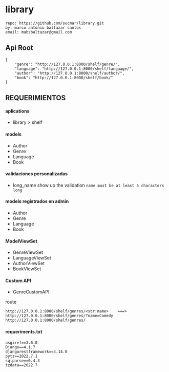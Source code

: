 # library
```
repo: https://github.com/sucmar/library.git
by: marco antonio baltazar santos
email: mabsbaltazar@gmail.com
```

## Api Root
```
{
    "genre": "http://127.0.0.1:8000/shelf/genre/",
    "language": "http://127.0.0.1:8000/shelf/language/",
    "author": "http://127.0.0.1:8000/shelf/author/",
    "book": "http://127.0.0.1:8000/shelf/book/"
}
```

## REQUERIMIENTOS

#### aplications
- library > shelf

#### models
- Author
- Genre
- Language
- Book

#### validaciones personalizadas
- long_name
show up the validation `name must be at least 5 characters long`

#### models registrados en admin
- Author
- Genre
- Language
- Book

#### ModelViewSet
- GenreViewSet
- LanguageViewSet
- AuthorViewSet
- BookViewSet

#### Custom API
- GenreCustomAPI


route
```
http://127.0.0.1:8000/shelf/genres/<str:name>    ===>     http://127.0.0.1:8000/shelf/genres/?name=Comedy
http://127.0.0.1:8000/shelf/genres/
```


#### requeriments.txt

```
asgiref==3.6.0
Django==4.1.7
djangorestframework==3.14.0
pytz==2022.7.1
sqlparse==0.4.3
tzdata==2022.7
```
